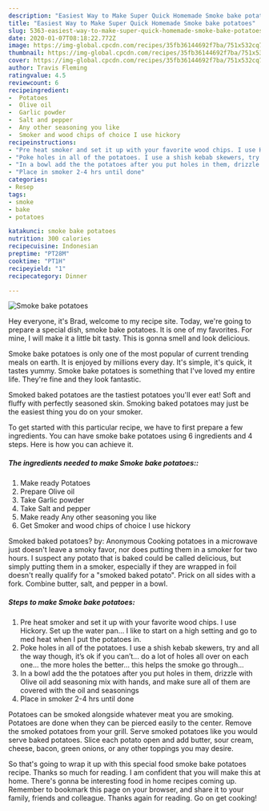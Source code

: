 ```yaml
---
description: "Easiest Way to Make Super Quick Homemade Smoke bake potatoes"
title: "Easiest Way to Make Super Quick Homemade Smoke bake potatoes"
slug: 5363-easiest-way-to-make-super-quick-homemade-smoke-bake-potatoes
date: 2020-01-07T08:18:22.772Z
image: https://img-global.cpcdn.com/recipes/35fb36144692f7ba/751x532cq70/smoke-bake-potatoes-recipe-main-photo.jpg
thumbnail: https://img-global.cpcdn.com/recipes/35fb36144692f7ba/751x532cq70/smoke-bake-potatoes-recipe-main-photo.jpg
cover: https://img-global.cpcdn.com/recipes/35fb36144692f7ba/751x532cq70/smoke-bake-potatoes-recipe-main-photo.jpg
author: Travis Fleming
ratingvalue: 4.5
reviewcount: 6
recipeingredient:
-  Potatoes
-  Olive oil
-  Garlic powder
-  Salt and pepper
-  Any other seasoning you like
-  Smoker and wood chips of choice I use hickory
recipeinstructions:
- "Pre heat smoker and set it up with your favorite wood chips. I use Hickory. Set up the water pan... I like to start on a high setting and go to med heat when I put the potatoes in."
- "Poke holes in all of the potatoes. I use a shish kebab skewers, try and all the way though, it’s ok if you can’t... do a lot of holes all over on each one... the more holes the better... this helps the smoke go through..."
- "In a bowl add the the potatoes after you put holes in them, drizzle with Olive oil add seasoning mix with hands, and make sure all of them are covered with the oil and seasonings"
- "Place in smoker 2-4 hrs until done"
categories:
- Resep
tags:
- smoke
- bake
- potatoes

katakunci: smoke bake potatoes
nutrition: 300 calories
recipecuisine: Indonesian
preptime: "PT28M"
cooktime: "PT1H"
recipeyield: "1"
recipecategory: Dinner

---
```



![Smoke bake potatoes](https://img-global.cpcdn.com/recipes/35fb36144692f7ba/751x532cq70/smoke-bake-potatoes-recipe-main-photo.jpg)

Hey everyone, it's Brad, welcome to my recipe site. Today, we're going to prepare a special dish, smoke bake potatoes. It is one of my favorites. For mine, I will make it a little bit tasty. This is gonna smell and look delicious.

Smoke bake potatoes is only one of the most popular of current trending meals on earth. It is enjoyed by millions every day. It's simple, it's quick, it tastes yummy. Smoke bake potatoes is something that I've loved my entire life. They're fine and they look fantastic.

Smoked baked potatoes are the tastiest potatoes you&#39;ll ever eat! Soft and fluffy with perfectly seasoned skin. Smoking baked potatoes may just be the easiest thing you do on your smoker.


To get started with this particular recipe, we have to first prepare a few ingredients. You can have smoke bake potatoes using 6 ingredients and 4 steps. Here is how you can achieve it.

##### The ingredients needed to make Smoke bake potatoes::

1. Make ready  Potatoes
1. Prepare  Olive oil
1. Take  Garlic powder
1. Take  Salt and pepper
1. Make ready  Any other seasoning you like
1. Get  Smoker and wood chips of choice I use hickory


Smoked baked potatoes? by: Anonymous Cooking potatoes in a microwave just doesn&#39;t leave a smoky favor, nor does putting them in a smoker for two hours. I suspect any potato that is baked could be called delicious, but simply putting them in a smoker, especially if they are wrapped in foil doesn&#39;t really qualify for a &#34;smoked baked potato&#34;. Prick on all sides with a fork. Combine butter, salt, and pepper in a bowl. 

##### Steps to make Smoke bake potatoes:

1. Pre heat smoker and set it up with your favorite wood chips. I use Hickory. Set up the water pan... I like to start on a high setting and go to med heat when I put the potatoes in.
1. Poke holes in all of the potatoes. I use a shish kebab skewers, try and all the way though, it’s ok if you can’t... do a lot of holes all over on each one... the more holes the better... this helps the smoke go through...
1. In a bowl add the the potatoes after you put holes in them, drizzle with Olive oil add seasoning mix with hands, and make sure all of them are covered with the oil and seasonings
1. Place in smoker 2-4 hrs until done


Potatoes can be smoked alongside whatever meat you are smoking. Potatoes are done when they can be pierced easily to the center. Remove the smoked potatoes from your grill. Serve smoked potatoes like you would serve baked potatoes. Slice each potato open and add butter, sour cream, cheese, bacon, green onions, or any other toppings you may desire. 

So that's going to wrap it up with this special food smoke bake potatoes recipe. Thanks so much for reading. I am confident that you will make this at home. There's gonna be interesting food in home recipes coming up. Remember to bookmark this page on your browser, and share it to your family, friends and colleague. Thanks again for reading. Go on get cooking!

